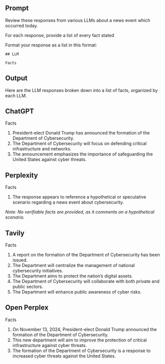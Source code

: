 ## Prompt

Review these responses from various LLMs about a news event which occurred today. 

For each response, provide a list of every fact stated

Format your response as a list in this format:

```
## LLM

Facts
```

## Output
Here are the LLM responses broken down into a list of facts, organized by each LLM.

## ChatGPT

Facts
1. President-elect Donald Trump has announced the formation of the Department of Cybersecurity.
2. The Department of Cybersecurity will focus on defending critical infrastructure and networks.
3. The announcement emphasizes the importance of safeguarding the United States against cyber threats.

## Perplexity

Facts
1. The response appears to reference a hypothetical or speculative scenario regarding a news event about cybersecurity.
   
*Note: No verifiable facts are provided, as it comments on a hypothetical scenario.*

## Tavily

Facts
1. A report on the formation of the Department of Cybersecurity has been issued.
2. The Department will centralize the management of national cybersecurity initiatives.
3. The Department aims to protect the nation’s digital assets.
4. The Department of Cybersecurity will collaborate with both private and public sectors.
5. The Department will enhance public awareness of cyber risks.

## Open Perplex

Facts
1. On November 13, 2024, President-elect Donald Trump announced the formation of the Department of Cybersecurity.
2. This new department will aim to improve the protection of critical infrastructure against cyber threats.
3. The formation of the Department of Cybersecurity is a response to increased cyber threats against the United States.